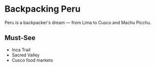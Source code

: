 # Backpacking Peru

Peru is a backpacker's dream — from Lima to Cusco and Machu Picchu.

## Must-See

- Inca Trail
- Sacred Valley
- Cusco food markets
